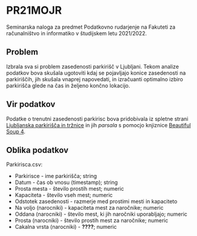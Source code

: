 # PR21MOJR

Seminarska naloga za predmet Podatkovno rudarjenje na Fakuteti za računalništvo in informatiko v študijskem letu 2021/2022.

## Problem

Izbrala sva si problem zasedenosti parkirišč v Ljubljani. Tekom analize podatkov bova skušala ugotoviti kdaj se pojavljajo konice zasedenosti na parkiriščih, jih skušala vnaprej napovedati, in izračuanti optimalno izbiro parkirišča glede na čas in željeno končno lokacijo.


## Vir podatkov

Podatke o trenutni zasedenosti parkirisc bova pridobivala iz spletne strani [Ljubljanska parkirišča in tržnice](https://www.lpt.si/parkirisca/informacije-za-parkiranje/prikaz-zasedenosti-parkirisc) in jih *parsala* s pomocjo knjiznice [Beautiful Soup 4](https://beautiful-soup-4.readthedocs.io/en/latest/).

## Oblika podatkov

Parkirisca.csv:

- Parkirisce - ime parkirišča; string
- Datum - čas ob vnosu (timestamp); string
- Prosta mesta - število prostih mest; numeric
- Kapaciteta - število vseh mest; numeric
- Odstotek zasedenosti - razmerje med prostimi mesti in kapaciteto
- Na voljo (narocniki) - kapaciteta mest za naročnike; numeric
- Oddana (narocniki) - število mest, ki jih naročniki uporabljajo; numeric
- Prosta (narocniki) - število prostih mest za naročnike; numeric
- Cakalna vrsta (narocniki) - **????**; numeric


